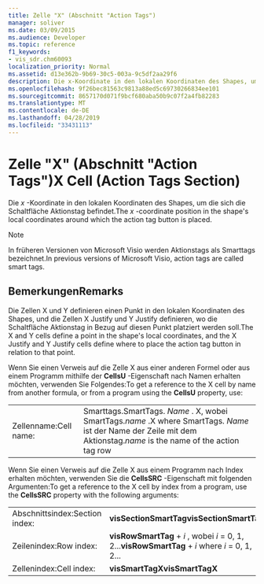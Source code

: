 ```yaml
---
title: Zelle "X" (Abschnitt "Action Tags")
manager: soliver
ms.date: 03/09/2015
ms.audience: Developer
ms.topic: reference
f1_keywords:
- vis_sdr.chm60093
localization_priority: Normal
ms.assetid: d13e362b-9b69-30c5-003a-9c5df2aa29f6
description: Die x-Koordinate in den lokalen Koordinaten des Shapes, um die sich die Schaltfläche Aktionstag befindet.
ms.openlocfilehash: 9f26bec81563c9813a88ed5c69730266834ee101
ms.sourcegitcommit: 8657170d071f9bcf680aba50b9c07f2a4fb82283
ms.translationtype: MT
ms.contentlocale: de-DE
ms.lasthandoff: 04/28/2019
ms.locfileid: "33431113"
---
```

# <a name="x-cell-action-tags-section"></a><span data-ttu-id="9c84c-103">Zelle "X" (Abschnitt "Action Tags")</span><span class="sxs-lookup"><span data-stu-id="9c84c-103">X Cell (Action Tags Section)</span></span>

<span data-ttu-id="9c84c-104">Die *x* -Koordinate in den lokalen Koordinaten des Shapes, um die sich die Schaltfläche Aktionstag befindet.</span><span class="sxs-lookup"><span data-stu-id="9c84c-104">The  *x*  -coordinate position in the shape's local coordinates around which the action tag button is placed.</span></span> 
  
> [!NOTE]
> <span data-ttu-id="9c84c-105">In früheren Versionen von Microsoft Visio werden Aktionstags als Smarttags bezeichnet.</span><span class="sxs-lookup"><span data-stu-id="9c84c-105">In previous versions of Microsoft Visio, action tags are called smart tags.</span></span> 
  
## <a name="remarks"></a><span data-ttu-id="9c84c-106">Bemerkungen</span><span class="sxs-lookup"><span data-stu-id="9c84c-106">Remarks</span></span>

<span data-ttu-id="9c84c-107">Die Zellen X und Y definieren einen Punkt in den lokalen Koordinaten des Shapes, und die Zellen X Justify und Y Justify definieren, wo die Schaltfläche Aktionstag in Bezug auf diesen Punkt platziert werden soll.</span><span class="sxs-lookup"><span data-stu-id="9c84c-107">The X and Y cells define a point in the shape's local coordinates, and the X Justify and Y Justify cells define where to place the action tag button in relation to that point.</span></span> 
  
<span data-ttu-id="9c84c-108">Wenn Sie einen Verweis auf die Zelle X aus einer anderen Formel oder aus einem Programm mithilfe der **CellsU** -Eigenschaft nach Namen erhalten möchten, verwenden Sie Folgendes:</span><span class="sxs-lookup"><span data-stu-id="9c84c-108">To get a reference to the X cell by name from another formula, or from a program using the **CellsU** property, use:</span></span> 
  
|||
|:-----|:-----|
| <span data-ttu-id="9c84c-109">Zellenname:</span><span class="sxs-lookup"><span data-stu-id="9c84c-109">Cell name:</span></span>  <br/> |<span data-ttu-id="9c84c-110">Smarttags.</span><span class="sxs-lookup"><span data-stu-id="9c84c-110">SmartTags.</span></span> <span data-ttu-id="9c84c-111">*Name* . X, wobei SmartTags.</span><span class="sxs-lookup"><span data-stu-id="9c84c-111">*name*  .X           where SmartTags.</span></span> <span data-ttu-id="9c84c-112">*Name* ist der Name der Zeile mit dem Aktionstag.</span><span class="sxs-lookup"><span data-stu-id="9c84c-112">*name*  is the name of the action tag row</span></span>  <br/> |
   
<span data-ttu-id="9c84c-113">Wenn Sie einen Verweis auf die Zelle X aus einem Programm nach Index erhalten möchten, verwenden Sie die **CellsSRC** -Eigenschaft mit folgenden Argumenten:</span><span class="sxs-lookup"><span data-stu-id="9c84c-113">To get a reference to the X cell by index from a program, use the **CellsSRC** property with the following arguments:</span></span> 
  
|||
|:-----|:-----|
| <span data-ttu-id="9c84c-114">Abschnittsindex:</span><span class="sxs-lookup"><span data-stu-id="9c84c-114">Section index:</span></span>  <br/> |<span data-ttu-id="9c84c-115">**visSectionSmartTag**</span><span class="sxs-lookup"><span data-stu-id="9c84c-115">**visSectionSmartTag**</span></span> <br/> |
| <span data-ttu-id="9c84c-116">Zeilenindex:</span><span class="sxs-lookup"><span data-stu-id="9c84c-116">Row index:</span></span>  <br/> |<span data-ttu-id="9c84c-117">**visRowSmartTag** +  *i* , wobei *i* = 0, 1, 2...</span><span class="sxs-lookup"><span data-stu-id="9c84c-117">**visRowSmartTag** +  *i*            where  *i*  = 0, 1, 2...</span></span>  <br/> |
| <span data-ttu-id="9c84c-118">Zellenindex:</span><span class="sxs-lookup"><span data-stu-id="9c84c-118">Cell index:</span></span>  <br/> |<span data-ttu-id="9c84c-119">**visSmartTagX**</span><span class="sxs-lookup"><span data-stu-id="9c84c-119">**visSmartTagX**</span></span> <br/> |
   

